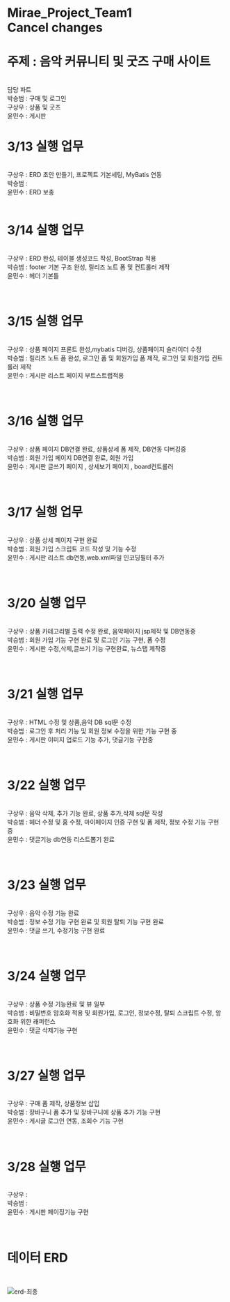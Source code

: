 # Mirae_Project_Team1 <br>Cancel changes

<h1>주제 : 음악 커뮤니티 및 굿즈 구매 사이트</h1> <br>
담당 파트<br>
박승범 : 구매 및 로그인<br>
구상우 : 상품 및 굿즈<br>
윤민수 : 게시판<br>

<h1>3/13 실행 업무</h1><br>
구상우 : ERD 초안 만들기, 프로젝트 기본세팅, MyBatis 연동<br>
박승범 : <br>
윤민수 : ERD 보충<br><br>

<h1>3/14 실행 업무</h1><br>
구상우 : ERD 완성, 테이블 생성코드 작성, BootStrap 적용 <br>
박승범 : footer 기본 구조 완성, 릴리즈 노트 폼 및 컨트롤러 제작<br>
윤민수 : 헤더 기본틀<br><br><br>

<h1>3/15 실행 업무</h1><br>
구상우 : 상품 페이지 프론트 완성,mybatis 디버깅, 상품페이지 슬라이더 수정<br>
박승범 : 릴리즈 노트 폼 완성, 로그인 폼 및 회원가입 폼 제작, 로그인 및 회원가입 컨트롤러 제작<br>
윤민수 : 게시판 리스트 페이지 부트스트랩적용 <br><br><br>

<h1>3/16 실행 업무</h1><br>
구상우 : 상품 페이지 DB연결 완료, 상품상세 폼 제작, DB연동 디버깅중<br>
박승범 : 회원 가입 페이지 DB연결 완료, 회원 가입 <br>
윤민수 : 게시판 글쓰기 페이지 , 상세보기 페이지 , board컨트롤러  <br><br><br>

<h1>3/17 실행 업무</h1><br>
구상우 : 상품 상세 페이지 구현 완료<br>
박승범 : 회원 가입 스크립트 코드 작성 및 기능 수정<br>
윤민수 : 게시판 리스트 db연동,web.xml파일 인코딩필터 추가 <br><br><br>

<h1>3/20 실행 업무</h1><br>
구상우 : 상품 카테고리별 출력 수정 완료, 음악페이지 jsp제작 및 DB연동중<br>
박승범 : 회원 가입 기능 구현 완료 및 로그인 기능 구현, 폼 수정<br>
윤민수 : 게시판 수정,삭제,글쓰기 기능 구현완료, 뉴스탭 제작중<br><br><br>


<h1>3/21 실행 업무</h1><br>
구상우 : HTML 수정 및 상품,음악 DB sql문 수정 <br>
박승범 : 로그인 후 처리 기능 및 회원 정보 수정을 위한 기능 구현 중<br>
윤민수 : 게시판 이미지 업로드 기능 추가, 댓글기능 구현중 <br><br><br>

<h1>3/22 실행 업무</h1><br>
구상우 : 음악 삭제, 추가 기능 완료, 상품 추가,삭제 sql문 작성<br>
박승범 : 헤더 수정 및 홈 수정, 마이페이지 인증 구현 및 폼 제작, 정보 수정 기능 구현 중<br>
윤민수 : 댓글기능 db연동 리스트뽑기 완료 <br><br><br>

<h1>3/23 실행 업무</h1><br>
구상우 : 음악 수정 기능 완료<br>
박승범 : 정보 수정 기능 구현 완료 및 회원 탈퇴 기능 구현 완료<br>
윤민수 : 댓글 쓰기, 수정기능 구현 완료 <br><br><br>

<h1>3/24 실행 업무</h1><br>
구상우 : 상품 수정 기능완료 및 뷰 일부 <br>
박승범 : 비밀번호 암호화 적용 및 회원가입, 로그인, 정보수정, 탈퇴 스크립트 수정, 암호화 위한 래퍼런스  <br>
윤민수 : 댓글 삭제기능 구현  <br><br><br>

<h1>3/27 실행 업무</h1><br>
구상우 : 구매 폼 제작, 상품정보 삽입 <br>
박승범 : 장바구니 폼 추가 및 장바구니에 상품 추가 기능 구현 <br>
윤민수 : 게시글 로그인 연동, 조회수 기능 구현 <br><br><br>

<h1>3/28 실행 업무</h1><br>
구상우 :  <br>
박승범 :  <br>
윤민수 : 게시판 페이징기능 구현<br><br><br>

<h1>데이터 ERD</h1> <br>

![erd-최종](https://user-images.githubusercontent.com/109846153/225850987-48e8a62a-084a-4103-8372-260db6416a55.png)
